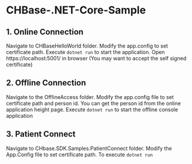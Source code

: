 # CHBase-.NET-Core-Sample
## 1. Online Connection
  Navigate to CHBaseHelloWorld folder.
  Modify the app.config to set certificate path.
  Execute `dotnet run` to start the application.
  Open https://localhost:5001/ in browser (You may want to accept the self signed certificate)
  
## 2. Offline Connection
  Navigate to the OfflineAccess folder.
  Modify the app.config file to set certificate path and person id. You can get the person id from the online application height page.
  Execute `dotnet run` to start the offline console application

## 3. Patient Connect
  Navigate to CHbase.SDK.Samples.PatientConnect folder.
  Modify the App.Config file to set certificate path.
  To execute `dotnet run`
  
  
